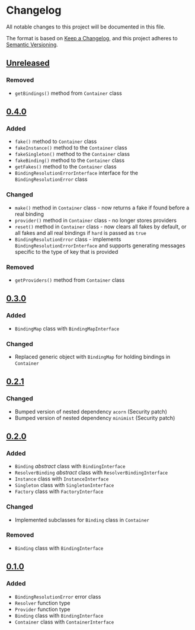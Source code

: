 # Changelog
All notable changes to this project will be documented in this file.

The format is based on [Keep a Changelog](https://keepachangelog.com/en/1.0.0/),
and this project adheres to [Semantic Versioning](https://semver.org/spec/v2.0.0.html).

## [Unreleased]
### Removed
- `getBindings()` method from `Container` class

## [0.4.0]
### Added
- `fake()` method to `Container` class
- `fakeInstance()` method to the `Container` class
- `fakeSingleton()` method to the `Container` class
- `fakeBinding()` method to the `Container` class
- `getFakes()` method to the `Container` class
- `BindingResolutionErrorInterface` interface for the `BindingResolutionError` class

### Changed
- `make()` method in `Container` class - now returns a fake if found before a real binding
- `provider()` method in `Container` class - no longer stores providers
- `reset()` method in `Container` class - now clears all fakes by default, or all fakes and all real bindings if `hard` is passed as `true`
- `BindingResolutionError` class - implements `BindingResolutionErrorInterface` and supports generating messages specific to the type of key that is provided

### Removed
- `getProviders()` method from `Container` class

## [0.3.0]
### Added
- `BindingMap` class with `BindingMapInterface`

### Changed
- Replaced generic object with `BindingMap` for holding bindings in `Container`

## [0.2.1]
### Changed
- Bumped version of nested dependency `acorn` (Security patch)
- Bumped version of nested dependency `minimist` (Security patch)

## [0.2.0]
### Added
- `Binding` _abstract_ class with `BindingInterface`
- `ResolverBinding` _abstract_ class with `ResolverBindingInterface`
- `Instance` class with `InstanceInterface`
- `Singleton` class with `SingletonInterface`
- `Factory` class with `FactoryInterface`

### Changed
- Implemented subclasses for `Binding` class in `Container`

### Removed
- `Binding` class with `BindingInterface`

## [0.1.0]
### Added
- `BindingResolutionError` error class
- `Resolver` function type
- `Provider` function type
- `Binding` class with `BindingInterface`
- `Container` class with `ContainerInterface`

[Unreleased]: https://github.com/halliganjs/service-container/compare/v0.4.0...HEAD
[0.4.0]: https://github.com/halliganjs/service-container/compare/v0.3.0...v0.4.0
[0.3.0]: https://github.com/halliganjs/service-container/compare/v0.2.1...v0.3.0
[0.2.1]: https://github.com/halliganjs/service-container/compare/v0.2.0...v0.2.1
[0.2.0]: https://github.com/halliganjs/service-container/compare/v0.1.0...v0.2.0
[0.1.0]: https://github.com/halliganjs/service-container/releases/tag/v0.1.0
